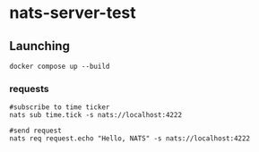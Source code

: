 # nats-server-test

## Launching
```shell
docker compose up --build
```

### requests
```shell
#subscribe to time ticker
nats sub time.tick -s nats://localhost:4222

#send request
nats req request.echo "Hello, NATS" -s nats://localhost:4222
```
